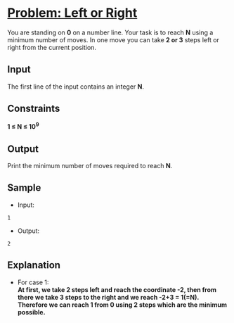 # [Problem: Left or Right](https://my.newtonschool.co/playground/code/r65n9f5a2tcb)

You are standing on **0** on a number line. Your task is to reach **N** using a minimum number of moves. In one move you can take **2 or 3** steps left or right from the current position.

## Input

The first line of the input contains an integer **N**.

## Constraints

**1 ≤ N ≤ 10<sup>9</sup>**

## Output

Print the minimum number of moves required to reach **N**.

## Sample

- Input:
```
1
```

- Output:
```
2
```

## Explanation

- For case 1: <br> **At first, we take 2 steps left and reach the coordinate -2, then from there we take 3 steps to the right and we reach -2+3 = 1(=N). Therefore we can reach 1 from 0 using 2 steps which are the minimum possible.**
